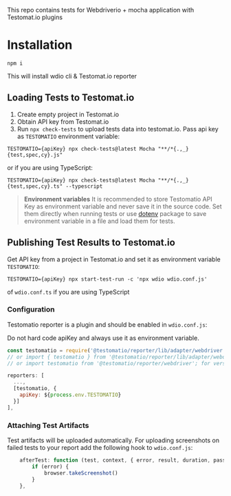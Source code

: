 This repo contains tests for Webdriverio + mocha application with Testomat.io plugins

# Installation

```
npm i
```

This will install wdio cli & Testomat.io reporter

## Loading Tests to Testomat.io

1. Create empty project in Testomat.io
2. Obtain API key from Testomat.io
2. Run `npx check-tests` to upload tests data into testomat.io. Pass api key as `TESTOMATIO` environment variable:

```
TESTOMATIO={apiKey} npx check-tests@latest Mocha "**/*{.,_}{test,spec,cy}.js" 
```

or if you are using TypeScript:

```
TESTOMATIO={apiKey} npx check-tests@latest Mocha "**/*{.,_}{test,spec,cy}.ts" --typescript 
```

> **Environment variables** It is recommended to store Testomatio API Key as environment variable and never save it in the source code. Set them directly when running tests or use [dotenv](https://www.npmjs.com/package/dotenv) package to save environment variable in a file and load them for tests. 

## Publishing Test Results to Testomat.io

Get API key from a project in Testomat.io and set it as environment variable `TESTOMATIO`:

```
TESTOMATIO={apiKey} npx start-test-run -c 'npx wdio wdio.conf.js'
```

of `wdio.conf.ts` if you are using TypeScript


### Configuration

Testomatio reporter is a plugin and should be enabled in `wdio.conf.js`:

Do not hard code apiKey and always use it as environment variable.

```js
const testomatio = require('@testomatio/reporter/lib/adapter/webdriver');
// or import { testomatio } from '@testomatio/reporter/lib/adapter/webdriver';
// or import testomatio from '@testomatio/reporter/webdriver'; for versions 2.0+

reporters: [
  ...,
  [testomatio, {
    apiKey: ${process.env.TESTOMATIO}
  }]
],
```

### Attaching Test Artifacts

Test artifacts will be uploaded automatically.
For uploading screenshots on failed tests to your report add the following hook to `wdio.conf.js`:

```js
    afterTest: function (test, context, { error, result, duration, passed, retries }) {
        if (error) {
            browser.takeScreenshot()
        }
    },
```
